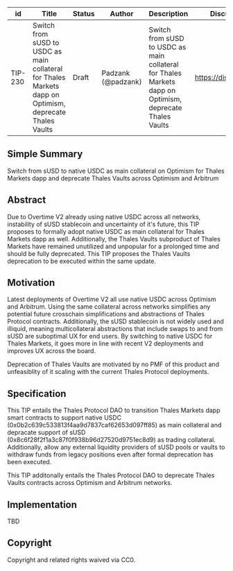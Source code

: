 | id | Title | Status | Author | Description | Discussions to | Created |
| ----------- | ----------- | ----------- | ----------- | ----------- | ----------- | ----------- |
| TIP-230 | Switch from sUSD to USDC as main collateral for  Thales Markets dapp on Optimism, deprecate Thales Vaults | Draft | Padzank (@padzank) | Switch from sUSD to USDC as main collateral for  Thales Markets dapp on Optimism, deprecate Thales Vaults | https://discord.gg/thales | 2024-09-30


## Simple Summary

Switch from sUSD to native USDC as main collateral on Optimism for Thales Markets dapp and deprecate Thales Vaults across Optimism and Arbitrum

## Abstract

Due to Overtime V2 already using native USDC across all networks, instability of sUSD stablecoin and uncertainty of it's future, this TIP proposes to formally adopt native USDC as main collateral for Thales Markets dapp as well. Additionally, the Thales Vaults subproduct of Thales Markets have remained unutilized and unpopular for a prolonged time and should be fully deprecated. This TIP proposes the Thales Vaults deprecation to be executed within the same update.

## Motivation
 
Latest deployments of Overtime V2 all use native USDC across Optimism and Arbitrum. Using the same collateral across networks simplifies any potential future crosschain simplifications and abstractions of Thales Protocol contracts. Additionally, the sUSD stablecoin is not widely used and illiquid, meaning multicollateral abstractions that include swaps to and from sUSD are suboptimal UX for end users. By switching to native USDC for Thales Markets, it goes more in line with recent V2 deployments and improves UX across the board.

Deprecation of Thales Vaults are motivated by no PMF of this product and unfeasiblity of it scaling with the current Thales Protocol deployments.

## Specification 

This TIP entails the Thales Protocol DAO to transition Thales Markets dapp smart contracts to support native USDC (0x0b2c639c533813f4aa9d7837caf62653d097ff85) as main collateral and depracate support of sUSD (0x8c6f28f2f1a3c87f0f938b96d27520d9751ec8d9) as trading collateral. Additionally, allow any external liquidity providers of sUSD pools or vaults to withdraw funds from legacy positions even after formal deprecation has been executed. 

This TIP additonally entails the Thales Protocol DAO to deprecate Thales Vaults contracts across Optimism and Arbitrum networks.

## Implementation

TBD

## Copyright
 
Copyright and related rights waived via CC0.
